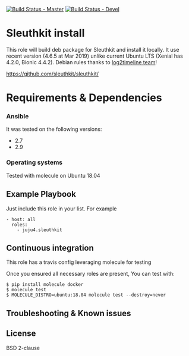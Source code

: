 [![Build Status - Master](https://travis-ci.com/juju4/ansible-sleuthkit.svg?branch=master)](https://travis-ci.com/juju4/ansible-sleuthkit)
[![Build Status - Devel](https://travis-ci.com/juju4/ansible-sleuthkit.svg?branch=devel)](https://travis-ci.com/juju4/ansible-sleuthkit/branches)

# Sleuthkit install

This role will build deb package for Sleuthkit and install it locally.
It use recent version (4.6.5 at Mar 2019) unlike current Ubuntu LTS (Xenial has 4.2.0, Bionic 4.4.2).
Debian rules thanks to [log2timeline team](https://github.com/log2timeline/l2tdevtools)!

https://github.com/sleuthkit/sleuthkit/

# Requirements & Dependencies

### Ansible
It was tested on the following versions:
 * 2.7
 * 2.9

### Operating systems

Tested with molecule on Ubuntu 18.04

## Example Playbook

Just include this role in your list.
For example

```
- host: all
  roles:
    - juju4.sleuthkit
```

## Continuous integration

This role has a travis config leveraging molecule for testing

Once you ensured all necessary roles are present, You can test with:
```
$ pip install molecule docker
$ molecule test
$ MOLECULE_DISTRO=ubuntu:18.04 molecule test --destroy=never
```

## Troubleshooting & Known issues

## License

BSD 2-clause
